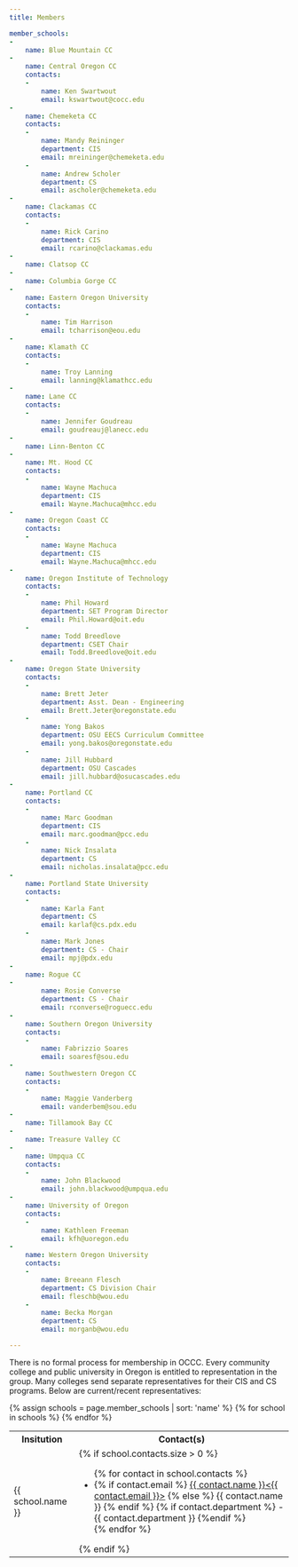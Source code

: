 ```yaml
---
title: Members

member_schools:
-
    name: Blue Mountain CC
-
    name: Central Oregon CC
    contacts:
    -
        name: Ken Swartwout
        email: kswartwout@cocc.edu
-
    name: Chemeketa CC
    contacts:
    -
        name: Mandy Reininger
        department: CIS
        email: mreininger@chemeketa.edu
    -
        name: Andrew Scholer
        department: CS
        email: ascholer@chemeketa.edu
-
    name: Clackamas CC
    contacts:
    -
        name: Rick Carino
        department: CIS
        email: rcarino@clackamas.edu
-
    name: Clatsop CC
-
    name: Columbia Gorge CC
-
    name: Eastern Oregon University
    contacts:
    -
        name: Tim Harrison
        email: tcharrison@eou.edu
-
    name: Klamath CC
    contacts:
    -
        name: Troy Lanning
        email: lanning@klamathcc.edu
-
    name: Lane CC
    contacts:
    -
        name: Jennifer Goudreau
        email: goudreauj@lanecc.edu
-
    name: Linn-Benton CC
-
    name: Mt. Hood CC
    contacts:
    -
        name: Wayne Machuca
        department: CIS
        email: Wayne.Machuca@mhcc.edu
-
    name: Oregon Coast CC
    contacts:
    -
        name: Wayne Machuca
        department: CIS
        email: Wayne.Machuca@mhcc.edu
-
    name: Oregon Institute of Technology
    contacts:
    -
        name: Phil Howard
        department: SET Program Director
        email: Phil.Howard@oit.edu
    -
        name: Todd Breedlove
        department: CSET Chair
        email: Todd.Breedlove@oit.edu
-
    name: Oregon State University
    contacts:
    -
        name: Brett Jeter
        department: Asst. Dean - Engineering
        email: Brett.Jeter@oregonstate.edu
    -
        name: Yong Bakos
        department: OSU EECS Curriculum Committee
        email: yong.bakos@oregonstate.edu
    -
        name: Jill Hubbard
        department: OSU Cascades
        email: jill.hubbard@osucascades.edu
-
    name: Portland CC
    contacts:
    -
        name: Marc Goodman
        department: CIS
        email: marc.goodman@pcc.edu
    -
        name: Nick Insalata
        department: CS
        email: nicholas.insalata@pcc.edu
-
    name: Portland State University
    contacts:
    -
        name: Karla Fant
        department: CS
        email: karlaf@cs.pdx.edu
    -
        name: Mark Jones
        department: CS - Chair
        email: mpj@pdx.edu
-
    name: Rogue CC
-
        name: Rosie Converse
        department: CS - Chair
        email: rconverse@roguecc.edu
-
    name: Southern Oregon University
    contacts:
    -
        name: Fabrizzio Soares
        email: soaresf@sou.edu
-
    name: Southwestern Oregon CC
    contacts:
    -
        name: Maggie Vanderberg
        email: vanderbem@sou.edu
-
    name: Tillamook Bay CC
-
    name: Treasure Valley CC
-
    name: Umpqua CC
    contacts:
    -
        name: John Blackwood
        email: john.blackwood@umpqua.edu
-
    name: University of Oregon
    contacts:
    -
        name: Kathleen Freeman
        email: kfh@uoregon.edu
-
    name: Western Oregon University
    contacts:
    -
        name: Breeann Flesch
        department: CS Division Chair
        email: fleschb@wou.edu 
    -
        name: Becka Morgan
        department: CS
        email: morganb@wou.edu

---
```


There is no formal process for membership in OCCC. Every community college and public university
in Oregon is entitled to representation in the group. Many colleges send separate representatives
for their CIS and CS programs. Below are current/recent representatives:

<table class="member-table">
<tr>
    <th>Insitution</th><th>Contact(s)</th>
</tr>
{% assign schools = page.member_schools | sort: 'name' %}
{% for school in schools  %}
<tr>
    <td>{{ school.name }}</td>
    <td>
        {% if school.contacts.size > 0 %}
        <ul>
        {% for contact in school.contacts %}
        <li>
        {% if contact.email %}
            <a href="mailto:{{contact.email}}">{{ contact.name }}&lt;{{ contact.email }}&gt;</a>
        {% else %}
            {{ contact.name }}
        {% endif %}
        {% if contact.department %}
           - {{ contact.department }}
        {%endif %}
        </li>
        {% endfor %}
        </ul>
        {% endif %}
    </td>
</tr>
{% endfor %}
</table>

